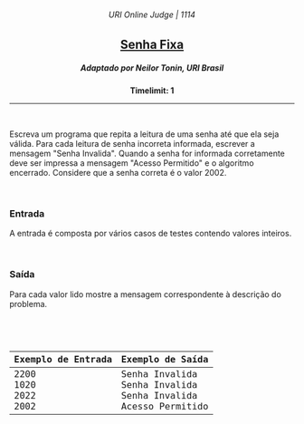 <h6 align="center">URI Online Judge | 1114</h6>
<h2 align="center">
  <a href="https://www.urionlinejudge.com.br/judge/pt/problems/view/1114">
    Senha Fixa
  </a>
</h2>
<h5 align="center">Adaptado por Neilor Tonin, URI  Brasil</h5>
<p align="center"><b>Timelimit: 1</b></p>
<hr>
<br>
<p>
  Escreva um programa que repita a leitura de uma senha até que ela seja válida. Para cada leitura de senha incorreta informada, escrever a mensagem "Senha Invalida". Quando a senha for informada corretamente deve ser impressa a mensagem "Acesso Permitido" e o algoritmo encerrado. Considere que a senha correta é o valor 2002. 
</p>
<br>
<h3>Entrada</h3>
<p>
  A entrada é composta por vários casos de testes contendo valores inteiros.
</p>
<br>
<h3>Saída</h3>
<p>
  Para cada valor lido mostre a mensagem correspondente à descrição do problema.
</p>
<br>
<code>
  <table width="100%">
    <thead>
      <th>Exemplo de Entrada</th>
      <th>Exemplo de Saída</th>
    </thead>
    <tbody>
      <tr>
        <td>
          2200<br>
          1020<br>
          2022<br>
          2002
        </td>
        <td>
          Senha Invalida<br>
          Senha Invalida<br>
          Senha Invalida<br>
          Acesso Permitido
        </td>
      </tr>
    </tbody>
  </table>
</code>